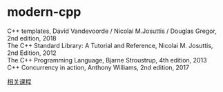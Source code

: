 # modern-cpp  

C++ templates, David Vandevoorde / Nicolai M.Josuttis / Douglas Gregor, 2nd edition, 2018  
The C++ Standard Library: A Tutorial and Reference, Nicolai M. Josuttis, 2nd Edition, 2012  
The C++ Programming Language, Bjarne Stroustrup, 4th edition, 2013  
C++ Concurrency in action, Anthony Williams, 2nd edition, 2017  

[相关课程](https://www.bilibili.com/video/BV1QL4y1s7mC?p=49&vd_source=4b75b13c678ed297c8d0ed42e806f46b)
